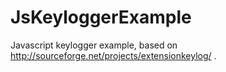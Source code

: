 JsKeyloggerExample
==================

Javascript keylogger example, based on http://sourceforge.net/projects/extensionkeylog/ .
